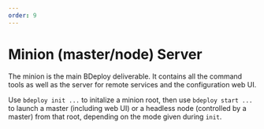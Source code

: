 ```yaml
---
order: 9
---
```

# Minion (master/node) Server

The minion is the main BDeploy deliverable. It contains all the command tools as well as the server for remote services and the configuration web UI.

Use `bdeploy init ...` to initalize a minion root, then use `bdeploy start ...` to launch a master (including web UI) or a headless node (controlled by a master) from that root, depending on the mode given during `init`.
 